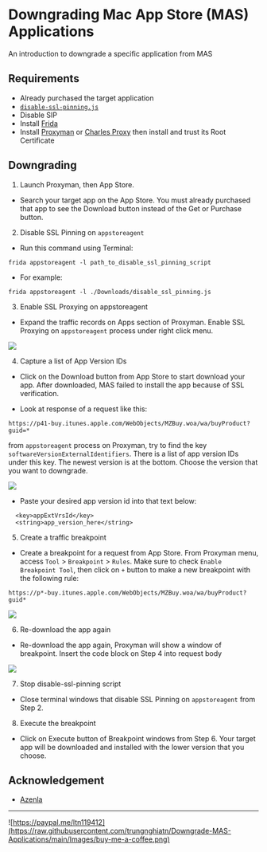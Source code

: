 # Downgrading Mac App Store (MAS) Applications

An introduction to downgrade a specific application from MAS

## Requirements

- Already purchased the target application
- [`disable-ssl-pinning.js`](https://raw.githubusercontent.com/trungnghiatn/Downgrade-MAS-Applications/master/Scripts/disable-ssl-pinning.js)
- Disable SIP
- Install [Frida](https://frida.re/)
- Install [Proxyman](https://proxyman.io/) or [Charles Proxy](https://www.charlesproxy.com/) then install and trust its Root Certificate

## Downgrading

1. Launch Proxyman, then App Store.

- Search your target app on the App Store. You must already purchased that app to see the Download button instead of the Get or Purchase button.

2. Disable SSL Pinning on `appstoreagent`

- Run this command using Terminal:

```
frida appstoreagent -l path_to_disable_ssl_pinning_script
```

- For example:

```
frida appstoreagent -l ./Downloads/disable_ssl_pinning.js
```

3. Enable SSL Proxying on appstoreagent

- Expand the traffic records on Apps section of Proxyman. Enable SSL Proxying on `appstoreagent` process under right click menu.

![](https://raw.githubusercontent.com/trungnghiatn/Downgrade-MAS-Applications/master/Images/enable-ssl-proxying.png)

4. Capture a list of App Version IDs

- Click on the Download button from App Store to start download your app. After downloaded, MAS failed to install the app because of SSL verification.

- Look at response of a request like this: 

```
https://p41-buy.itunes.apple.com/WebObjects/MZBuy.woa/wa/buyProduct?guid=*
```
 from `appstoreagent` process on Proxyman, try to find the key `softwareVersionExternalIdentifiers`. There is a list of app version IDs under this key. The newest version is at the bottom. Choose the version that you want to downgrade.

![](https://raw.githubusercontent.com/trungnghiatn/Downgrade-MAS-Applications/master/Images/app-version-ids.png)

- Paste your desired app version id into that text below:

```
  <key>appExtVrsId</key>
  <string>app_version_here</string>
```

5. Create a traffic breakpoint

- Create a breakpoint for a request from App Store. From Proxyman menu, access `Tool` > `Breakpoint` > `Rules`. Make sure to check `Enable Breakpoint Tool`, then click on `+` button to make a new breakpoint with the following rule:

```
https://p*-buy.itunes.apple.com/WebObjects/MZBuy.woa/wa/buyProduct?guid*
```

![](https://raw.githubusercontent.com/trungnghiatn/Downgrade-MAS-Applications/master/Images/create-a-breakpoint.png)

6. Re-download the app again

- Re-download the app again, Proxyman will show a window of breakpoint. Insert the code block on Step 4 into request body

![](https://raw.githubusercontent.com/trungnghiatn/Downgrade-MAS-Applications/main/Images/modify-request-body.png)

7. Stop disable-ssl-pinning script

- Close terminal windows that disable SSL Pinning on `appstoreagent` from Step 2.

8. Execute the breakpoint

- Click on Execute button of Breakpoint windows from Step 6. Your target app will be downloaded and installed with the lower version that you choose.

## Acknowledgement

- [Azenla](https://gist.github.com/azenla/37f941de24c5dfe46f3b8e93d94ce909)

---

![https://paypal.me/ltn119412](https://raw.githubusercontent.com/trungnghiatn/Downgrade-MAS-Applications/main/Images/buy-me-a-coffee.png)
